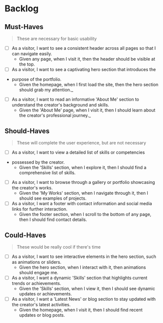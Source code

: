 # Backlog

## Must-Haves

> These are necessary for basic usability

- [ ] As a visitor, I want to see a consistent header across all pages so that
  I can navigate easily.
  - Given any page, when I visit it, then the header should be visible at the top.
- [ ] As a visitor, I want to see a captivating hero section that introduces the
- purpose of the portfolio.
  - Given the homepage, when I first load the site, then the hero section should
  grab my attention._
- [ ] As a visitor, I want to read an informative 'About Me' section to
  understand the creator's background and skills.
  - Given the 'About Me' page, when I visit it, then I should learn about the
  creator's professional journey._

## Should-Haves

> These will complete the user experience, but are not necessary

- [ ] As a visitor, I want to view a detailed list of skills or competencies
- possessed by the creator.
  - Given the 'Skills' section, when I explore it, then I should find a
  comprehensive list of skills.
- [ ] As a visitor, I want to browse through a gallery or portfolio showcasing
  the creator's works.
  - Given the 'My Works' section, when I navigate through it, then I should see
  examples of projects.
- [ ] As a visitor, I want a footer with contact information and social media
  links for further interaction.
  - Given the footer section, when I scroll to the bottom of any page, then
  I should find contact details.

## Could-Haves

> These would be really cool if there's time

- [ ] As a visitor, I want to see interactive elements in the hero section, such
  as animations or sliders.
  - Given the hero section, when I interact with it, then animations should
  engage me.
- [ ] As a visitor, I want a dynamic 'Skills' section that highlights current
  trends or achievements.
  - Given the 'Skills' section, when I view it, then I should see dynamic
  updates or achievements.
- [ ] As a visitor, I want a 'Latest News' or blog section to stay updated with
  the creator's latest activities.
  - Given the homepage, when I visit it, then I should find recent updates or
  blog posts.
